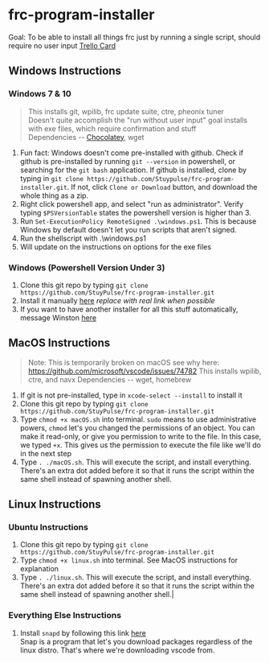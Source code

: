 # frc-program-installer

Goal: To be able to install all things frc just by running a single script, should require no user input
[Trello Card](https://trello.com/c/xRbghY4X/196-develop-script-that-installs-all-things-frc)

## Windows Instructions

### Windows 7 & 10  
> This installs git, wpilib, frc update suite, ctre, pheonix tuner  
Doesn't quite accomplish the "run without user input" goal installs with exe files, which require confirmation and stuff  
Dependencies -- [Chocolatey](https://chocolatey.org/), wget

1. Fun fact: Windows doesn't come pre-installed with github. Check if github is pre-installed by running
`git --version` in powershell, or searching for the `git bash` application. If github is installed, clone by
typing in `git clone https://github.com/Stuypulse/frc-program-installer.git`. If not, click `Clone or Download`
button, and download the whole thing as a zip.
1. Right click powershell app, and select "run as administrator". 
Verify typing `$PSVersionTable` states the powershell version is higher than 3.
2. Run `Set-ExecutionPolicy RemoteSigned .\windows.ps1`. 
This is because Windows by default doesn't let you run scripts that aren't signed.
3. Run the shellscript with .\windows.ps1
4. Will update on the instructions on options for the exe files

### Windows (Powershell Version Under 3)

1. Clone this git repo by typing `git clone https://github.com/StuyPulse/frc-program-installer.git`
1. Install it manually [here](https://classroom.google.com/h) *replace with real link when possible*
2. If you want to have another installer for all this stuff automatically, message Winston 
<a href='http://tinyurl.com/2g9mqh'>here</a>

## MacOS Instructions
> Note: This is temporarily broken on macOS see why here: https://github.com/microsoft/vscode/issues/74782
This installs wpilib, ctre, and navx
Dependencies -- wget, homebrew

1. If git is not pre-installed, type in `xcode-select --install` to install it
1. Clone this git repo by typing `git clone https://github.com/StuyPulse/frc-program-installer.git`
1. Type `chmod +x macOS.sh` into terminal. `sudo` means to use administrative powers, `chmod` let's you changed the permissions of an object. You can make it read-only, or give you permission to write to the file. In this case, we typed `+x`. This gives us the permission to execute the file like we'll do in the next step
2. Type `. ./macOS.sh`. This will execute the script, and install everything. There's an extra dot added before it so that it runs the script within the same shell instead of spawning another shell.

## Linux Instructions

### Ubuntu Instructions
1. Clone this git repo by typing `git clone https://github.com/StuyPulse/frc-program-installer.git`
1. Type `chmod +x linux.sh` into terminal. See MacOS instructions for explanation
2. Type `. ./linux.sh`. This will execute the script, and install everything. There's an extra dot added before it so that it runs the script within the same shell instead of spawning another shell.|

### Everything Else Instructions
1. Install `snapd` by following this link [here](https://snapcraft.io/docs/installing-snapd)  
Snap is a program that let's you download packages regardless of the linux distro. That's where we're downloading vscode from.

